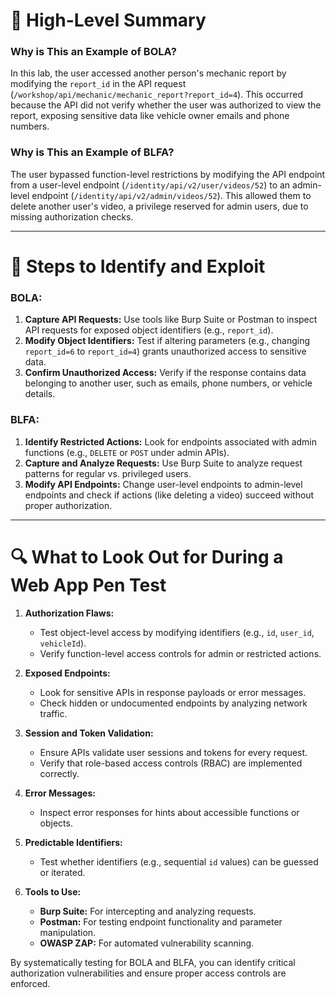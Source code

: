 # 📌 High-Level Summary

### **Why is This an Example of BOLA?**

In this lab, the user accessed another person's mechanic report by modifying the `report_id` in the API request (`/workshop/api/mechanic/mechanic_report?report_id=4`). This occurred because the API did not verify whether the user was authorized to view the report, exposing sensitive data like vehicle owner emails and phone numbers.

### **Why is This an Example of BLFA?**

The user bypassed function-level restrictions by modifying the API endpoint from a user-level endpoint (`/identity/api/v2/user/videos/52`) to an admin-level endpoint (`/identity/api/v2/admin/videos/52`). This allowed them to delete another user's video, a privilege reserved for admin users, due to missing authorization checks.

---

# 🎯 Steps to Identify and Exploit

### BOLA:

1. **Capture API Requests:** Use tools like Burp Suite or Postman to inspect API requests for exposed object identifiers (e.g., `report_id`).
2. **Modify Object Identifiers:** Test if altering parameters (e.g., changing `report_id=6` to `report_id=4`) grants unauthorized access to sensitive data.
3. **Confirm Unauthorized Access:** Verify if the response contains data belonging to another user, such as emails, phone numbers, or vehicle details.

### BLFA:

1. **Identify Restricted Actions:** Look for endpoints associated with admin functions (e.g., `DELETE` or `POST` under admin APIs).
2. **Capture and Analyze Requests:** Use Burp Suite to analyze request patterns for regular vs. privileged users.
3. **Modify API Endpoints:** Change user-level endpoints to admin-level endpoints and check if actions (like deleting a video) succeed without proper authorization.

---

# 🔍 What to Look Out for During a Web App Pen Test

1. **Authorization Flaws:**
    
    - Test object-level access by modifying identifiers (e.g., `id`, `user_id`, `vehicleId`).
    - Verify function-level access controls for admin or restricted actions.
2. **Exposed Endpoints:**
    
    - Look for sensitive APIs in response payloads or error messages.
    - Check hidden or undocumented endpoints by analyzing network traffic.
3. **Session and Token Validation:**
    
    - Ensure APIs validate user sessions and tokens for every request.
    - Verify that role-based access controls (RBAC) are implemented correctly.
4. **Error Messages:**
    
    - Inspect error responses for hints about accessible functions or objects.
5. **Predictable Identifiers:**
    
    - Test whether identifiers (e.g., sequential `id` values) can be guessed or iterated.
6. **Tools to Use:**
    
    - **Burp Suite:** For intercepting and analyzing requests.
    - **Postman:** For testing endpoint functionality and parameter manipulation.
    - **OWASP ZAP:** For automated vulnerability scanning.

By systematically testing for BOLA and BLFA, you can identify critical authorization vulnerabilities and ensure proper access controls are enforced.